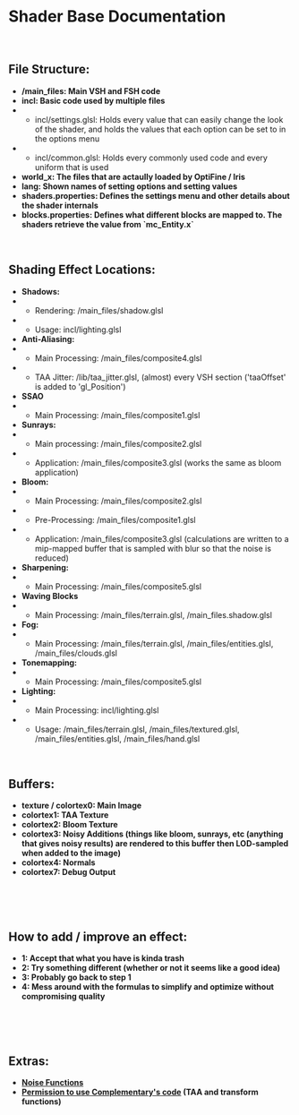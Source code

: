 # Shader Base Documentation

<br>

## File Structure:

- **/main_files:  Main VSH and FSH code**
- **incl:  Basic code used by multiple files**
- - incl/settings.glsl:  Holds every value that can easily change the look of the shader, and holds the values that each option can be set to in the options menu
- - incl/common.glsl:  Holds every commonly used code and every uniform that is used
- **world_x:  The files that are actaully loaded by OptiFine / Iris**
- **lang:  Shown names of setting options and setting values**
- **shaders.properties:  Defines the settings menu and other details about the shader internals**
- **blocks.properties:  Defines what different blocks are mapped to. The shaders retrieve the value from \`mc_Entity.x\`**

<br>

## Shading Effect Locations:

- **Shadows:**
- - Rendering:  /main_files/shadow.glsl
- - Usage:  incl/lighting.glsl
- **Anti-Aliasing:**
- - Main Processing:  /main_files/composite4.glsl
- - TAA Jitter:  /lib/taa_jitter.glsl,  (almost) every VSH section ('taaOffset' is added to 'gl_Position')
- **SSAO**
- - Main Processing: /main_files/composite1.glsl
- **Sunrays:**
- - Main processing:  /main_files/composite2.glsl
- - Application:  /main_files/composite3.glsl (works the same as bloom application)
- **Bloom:**
- - Main Processing:  /main_files/composite2.glsl
- - Pre-Processing:  /main_files/composite1.glsl
- - Application:  /main_files/composite3.glsl (calculations are written to a mip-mapped buffer that is sampled with blur so that the noise is reduced)
- **Sharpening:**
- - Main Processing:  /main_files/composite5.glsl
- **Waving Blocks**
- - Main Processing:  /main_files/terrain.glsl,  /main_files.shadow.glsl
- **Fog:**
- - Main Processing:  /main_files/terrain.glsl,  /main_files/entities.glsl,  /main_files/clouds.glsl
- **Tonemapping:**
- - Main Processing:  /main_files/composite5.glsl
- **Lighting:**
- - Main Processing:  incl/lighting.glsl
- - Usage:  /main_files/terrain.glsl,  /main_files/textured.glsl,  /main_files/entities.glsl,  /main_files/hand.glsl

<br>

## Buffers:

- **texture / colortex0:  Main Image** 
- **colortex1:  TAA Texture**
- **colortex2:  Bloom Texture**
- **colortex3:  Noisy Additions (things like bloom, sunrays, etc (anything that gives noisy results) are rendered to this buffer then LOD-sampled when added to the image)**
- **colortex4:  Normals**
- **colortex7:  Debug Output**

<br>
<br>
<br>

## How to add / improve an effect:

- **1: Accept that what you have is kinda trash**
- **2: Try something different (whether or not it seems like a good idea)**
- **3: Probably go back to step 1**
- **4: Mess around with the formulas to simplify and optimize without compromising quality**

<br>
<br>
<br>

## Extras:

- **[Noise Functions](https://gist.github.com/patriciogonzalezvivo/670c22f3966e662d2f83)**
- **[Permission to use Complementary's code](https://discord.com/channels/744189556768636941/744189557913681972/1135737539412643880) (TAA and transform functions)**
